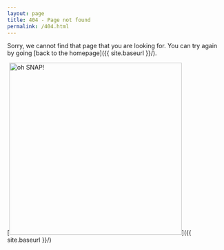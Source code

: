 ```yaml
---
layout: page
title: 404 - Page not found
permalink: /404.html
---
```


Sorry, we cannot find that page that you are looking for. You can try again by going [back to the homepage]({{ site.baseurl }}/).

[<img src="{{ site.baseurl }}/images/404.gif" alt="oh SNAP!" style="width: 400px;"/>]({{ site.baseurl }}/)
